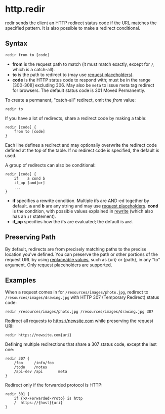 # http.redir

redir sends the client an HTTP redirect status code if the URL matches the specified pattern. It is also possible to
make a redirect conditional.

## Syntax

``` caddyfile
redir from to [code]
```

-   **from** is the request path to match (it must match exactly, except for `/`, which is a catch-all).
-   **to** is the path to redirect to (may use [request placeholders](/placeholders)).
-   **code** is the HTTP status code to respond with; must be in the range \[300-308\] excluding 306. May also be `meta`
    to issue meta tag redirect for browsers. The default status code is 301 Moved Permanently.

To create a permanent, "catch-all" redirect, omit the *from* value:

``` caddyfile
redir to
```

If you have a lot of redirects, share a redirect code by making a table:

``` caddyfile
redir [code] {
    from to [code]
}
```

Each line defines a redirect and may optionally overwrite the redirect code defined at the top of the table. If no
redirect code is specified, the default is used.

A group of redirects can also be conditional:

``` caddyfile
redir [code] {
    if    a cond b
    if_op [and|or]
    ...
}
```

-   **if** specifies a rewrite condition. Multiple ifs are AND-ed together by default. **a** and **b** are any string
    and may use [request placeholders](/placeholders). **cond** is the condition, with possible values explained in
    [rewrite](/rewrite#if) (which also has an `if` statement).
-   **if_op** specifies how the ifs are evaluated; the default is `and`.

## Preserving Path

By default, redirects are from precisely matching paths to the precise location you've defined. You can preserve the
path or other portions of the request URL by using [replaceable values](/placeholders), such as {uri} or {path}, in any
"to" argument. Only request placeholders are supported.

## Examples

When a request comes in for `/resources/images/photo.jpg`, redirect to `/resources/images/drawing.jpg` with HTTP 307
(Temporary Redirect) status code:

``` caddyfile
redir /resources/images/photo.jpg /resources/images/drawing.jpg 307
```

Redirect all requests to https://newsite.com while preserving the request URI:

``` caddyfile
redir https://newsite.com{uri}
```

Defining multiple redirections that share a 307 status code, except the last one:

``` caddyfile
redir 307 {
    /foo     /info/foo
    /todo    /notes
    /api-dev /api       meta
}
```

Redirect only if the forwarded protocol is HTTP:

``` caddyfile
redir 301 {
    if {>X-Forwarded-Proto} is http
    /  https://{host}{uri}
}
```
